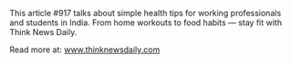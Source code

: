 This article #917 talks about simple health tips for working professionals and students in India. From home workouts to food habits — stay fit with Think News Daily.

Read more at: www.thinknewsdaily.com